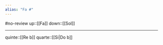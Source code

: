 ```yaml
---
alias: "Fa #"
---
```

#no-review 
up::[[Fa]]
down::[[Sol]]

----

quinte::[[Re b]]
quarte::[[Si|Do b]]
